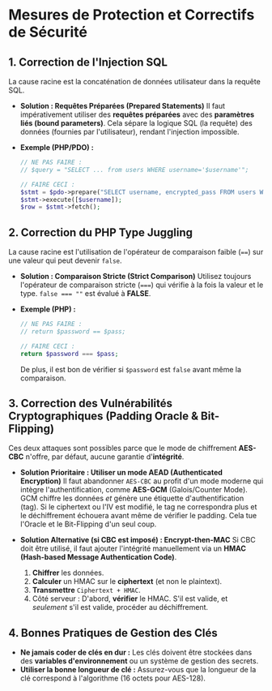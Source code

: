# Mesures de Protection et Correctifs de Sécurité


## 1. Correction de l'Injection SQL

La cause racine est la concaténation de données utilisateur dans la requête SQL.

* **Solution : Requêtes Préparées (Prepared Statements)**
    Il faut impérativement utiliser des **requêtes préparées** avec des **paramètres liés (bound parameters)**. Cela sépare la logique SQL (la requête) des données (fournies par l'utilisateur), rendant l'injection impossible.

* **Exemple (PHP/PDO) :**
    ```php
    // NE PAS FAIRE :
    // $query = "SELECT ... from users WHERE username='$username'";

    // FAIRE CECI :
    $stmt = $pdo->prepare("SELECT username, encrypted_pass FROM users WHERE username = ?");
    $stmt->execute([$username]);
    $row = $stmt->fetch();
    ```

## 2. Correction du PHP Type Juggling

La cause racine est l'utilisation de l'opérateur de comparaison faible (`==`) sur une valeur qui peut devenir `false`.

* **Solution : Comparaison Stricte (Strict Comparison)**
    Utilisez toujours l'opérateur de comparaison stricte (`===`) qui vérifie à la fois la valeur et le type. `false === ""` est évalué à **FALSE**.

* **Exemple (PHP) :**
    ```php
    // NE PAS FAIRE :
    // return $password == $pass;

    // FAIRE CECI :
    return $password === $pass;
    ```
    De plus, il est bon de vérifier si `$password` est `false` avant même la comparaison.

  

## 3. Correction des Vulnérabilités Cryptographiques (Padding Oracle & Bit-Flipping)

Ces deux attaques sont possibles parce que le mode de chiffrement **AES-CBC** n'offre, par défaut, aucune garantie d'**intégrité**.

* **Solution Prioritaire : Utiliser un mode AEAD (Authenticated Encryption)**
    Il faut abandonner `AES-CBC` au profit d'un mode moderne qui intègre l'authentification, comme **AES-GCM** (Galois/Counter Mode). 
    GCM chiffre les données *et* génère une étiquette d'authentification (tag). 
    Si le ciphertext ou l'IV est modifié, le tag ne correspondra plus et le déchiffrement échouera avant même de vérifier le padding. 
    Cela tue l'Oracle et le Bit-Flipping d'un seul coup.

* **Solution Alternative (si CBC est imposé) : Encrypt-then-MAC**
    Si CBC doit être utilisé, il faut ajouter l'intégrité manuellement via un **HMAC (Hash-based Message Authentication Code)**.
    1.  **Chiffrer** les données.
    2.  **Calculer** un HMAC sur le **ciphertext** (et non le plaintext).
    3.  **Transmettre** `Ciphertext + HMAC`.
    4.  Côté serveur : D'abord, **vérifier** le HMAC. S'il est valide, et *seulement* s'il est valide, procéder au déchiffrement.


## 4. Bonnes Pratiques de Gestion des Clés

* **Ne jamais coder de clés en dur :** Les clés doivent être stockées dans des **variables d'environnement** ou un système de gestion des secrets.
* **Utiliser la bonne longueur de clé :** Assurez-vous que la longueur de la clé correspond à l'algorithme (16 octets pour AES-128).